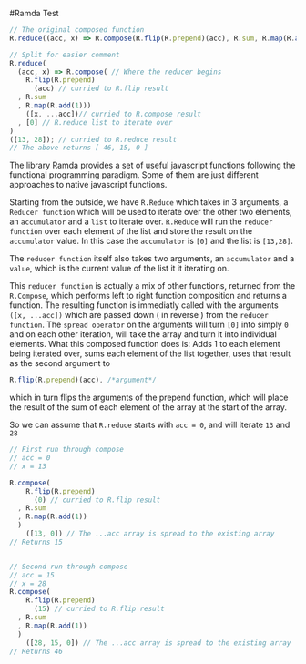 #Ramda Test

```javascript 
// The original composed function
R.reduce((acc, x) => R.compose(R.flip(R.prepend)(acc), R.sum, R.map(R.add(1)))([x, ...acc]), [0])([13, 28]);

// Split for easier comment
R.reduce(
  (acc, x) => R.compose( // Where the reducer begins
    R.flip(R.prepend)
      (acc) // curried to R.flip result
  , R.sum
  , R.map(R.add(1)))
    ([x, ...acc])// curried to R.compose result
  , [0] // R.reduce list to iterate over
)
([13, 28]); // curried to R.reduce result
// The above returns [ 46, 15, 0 ]
```

The library Ramda provides a set of useful javascript functions following the functional programming paradigm. Some of them are just different approaches to native javascript functions.

Starting from the outside, we have `R.Reduce` which takes in 3 arguments, a `Reducer function` which will be used to iterate over the other two elements, an `accumulator` and a `list` to iterate over. `R.Reduce` will run the `reducer function` over each element of the list and store the result on the `accumulator` value. In this case the `accumulator` is `[0]` and the list is `[13,28]`. 


The `reducer function` itself also takes two arguments, an `accumulator` and a `value`, which is the current value of the list it it iterating on.  


This `reducer function` is actually a mix of other functions, returned from the `R.Compose`, which performs left to right function composition and returns a function. The resulting function is immediatly called with the arguments `([x, ...acc])` which are passed down ( in reverse ) from the `reducer function`. The `spread operator` on the arguments will turn `[0]` into simply `0` and on each other iteration, will take the array and turn it into individual elements.
What this composed function does is: Adds 1 to each element being iterated over, sums each element of the list together, uses that result as the second argument to 
```javascript
R.flip(R.prepend)(acc), /*argument*/
```
which in turn flips the arguments of the prepend function, which will place the result of the sum of each element of the array at the start of the array.

So we can assume that  `R.reduce` starts with `acc = 0`, and will iterate `13` and `28`


```javascript
// First run through compose
// acc = 0
// x = 13

R.compose(
    R.flip(R.prepend)
      (0) // curried to R.flip result
  , R.sum
  , R.map(R.add(1))
  )
    ([13, 0]) // The ...acc array is spread to the existing array
// Returns 15


// Second run through compose
// acc = 15
// x = 28
R.compose(
    R.flip(R.prepend)
      (15) // curried to R.flip result
  , R.sum
  , R.map(R.add(1))
  )
    ([28, 15, 0]) // The ...acc array is spread to the existing array
// Returns 46
```
